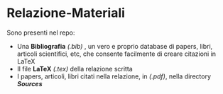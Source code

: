 # Relazione-Materiali

Sono presenti nel repo:
+ Una **Bibliografia** *(.bib)* , un vero e proprio database di papers, libri, articoli scientifici, etc, che consente facilmente di creare citazioni in LaTeX
+ Il file **LaTeX** *(.tex)* della relazione scritta
+ I papers, articoli, libri citati nella relazione, in *(.pdf)*, nella directory ***Sources***
